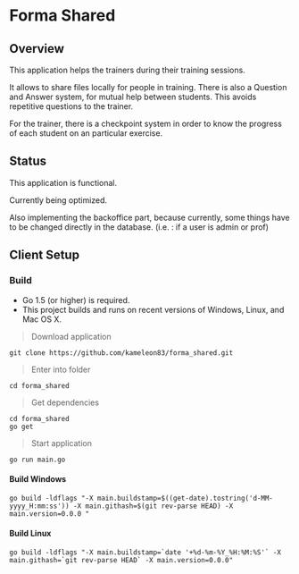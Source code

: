 # Forma Shared

Overview
--------------------------------------------------------------------------------

This application helps the trainers during their training sessions.

It allows to share files locally for people in training.
There is also a Question and Answer system, for mutual help between students. This avoids repetitive questions to the trainer.

For the trainer, there is a checkpoint system in order to know the progress of each student on an particular exercise.


Status
--------------------------------------------------------------------------------

This application is functional.

Currently being optimized.

Also implementing the backoffice part, because currently, some things have to be changed directly in the database. (i.e. : if a user is admin or prof)


Client Setup
--------------------------------------------------------------------------------

### Build
* Go 1.5 (or higher) is required.
* This project builds and runs on recent versions of Windows, Linux, and Mac OS X.

> Download application
```
git clone https://github.com/kameleon83/forma_shared.git

```
> Enter into folder
```
cd forma_shared

```
> Get dependencies
```
cd forma_shared
go get

```
> Start application

```
go run main.go

```

#### Build Windows

```
go build -ldflags "-X main.buildstamp=$((get-date).tostring('d-MM-yyyy_H:mm:ss')) -X main.githash=$(git rev-parse HEAD) -X main.version=0.0.0 "

```

#### Build Linux

```
go build -ldflags "-X main.buildstamp=`date '+%d-%m-%Y_%H:%M:%S'` -X main.githash=`git rev-parse HEAD` -X main.version=0.0.0"

```


